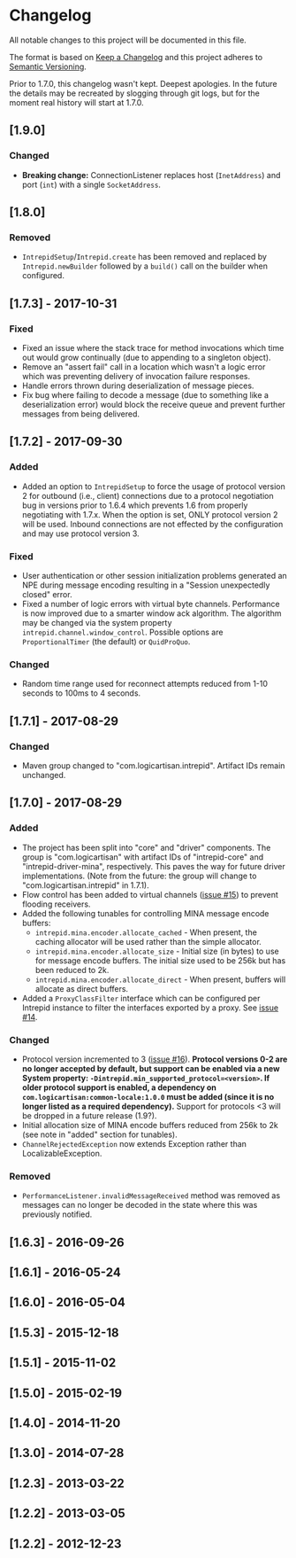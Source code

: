 # Changelog
All notable changes to this project will be documented in this file.

The format is based on [Keep a Changelog](http://keepachangelog.com/en/1.0.0/)
and this project adheres to [Semantic Versioning](http://semver.org/spec/v2.0.0.html).

Prior to 1.7.0, this changelog wasn't kept. Deepest apologies. In the future 
the details may be recreated by slogging through git logs, but for the moment 
real history will start at 1.7.0.


## [1.9.0]
### Changed
- **Breaking change:** ConnectionListener replaces host (`InetAddress`) and port (`int`)
  with a single `SocketAddress`.

## [1.8.0]
### Removed
- `IntrepidSetup`/`Intrepid.create` has been removed and replaced by `Intrepid.newBuilder`
  followed by a `build()` call on the builder when configured. 


## [1.7.3] - 2017-10-31
### Fixed
- Fixed an issue where the stack trace for method invocations which time out would grow
  continually (due to appending to a singleton object).
- Remove an "assert fail" call in a location which wasn't a logic error which was 
  preventing delivery of invocation failure responses.
- Handle errors thrown during deserialization of message pieces.
- Fix bug where failing to decode a message (due to something like a deserialization
  error) would block the receive queue and prevent further messages from being delivered.

## [1.7.2] - 2017-09-30
### Added
- Added an option to `IntrepidSetup` to force the usage of protocol version 2 for
  outbound (i.e., client) connections due to a protocol negotiation bug in versions
  prior to 1.6.4 which prevents 1.6 from properly negotiating with 1.7.x. When the option
  is set, ONLY protocol version 2 will be used. Inbound connections are not effected
  by the configuration and may use protocol version 3.

### Fixed
- User authentication or other session initialization problems generated an NPE 
  during message encoding resulting in a "Session unexpectedly closed" error.
- Fixed a number of logic errors with virtual byte channels. Performance is now improved
  due to a smarter window ack algorithm. The algorithm may be changed via the system
  property `intrepid.channel.window_control`. Possible options are `ProportionalTimer`
  (the default) or `QuidProQuo`.

### Changed
- Random time range used for reconnect attempts reduced from 1-10 seconds to 
  100ms to 4 seconds.


## [1.7.1] - 2017-08-29
### Changed
- Maven group changed to "com.logicartisan.intrepid". Artifact IDs remain unchanged.

## [1.7.0] - 2017-08-29
### Added
- The project has been split into "core" and "driver" components. The group is
  "com.logicartisan" with artifact IDs of "intrepid-core" and "intrepid-driver-mina",
  respectively. This paves the way for future driver implementations.
  (Note from the future: the group will change to "com.logicartisan.intrepid" in 1.7.1). 
- Flow control has been added to virtual channels ([issue #15](https://bitbucket.org/robeden/intrepid/issues/15/))
  to prevent flooding receivers.
- Added the following tunables for controlling MINA message encode buffers:
    * `intrepid.mina.encoder.allocate_cached` - When present, the caching allocator will be used rather than the simple allocator.
    * `intrepid.mina.encoder.allocate_size` - Initial size (in bytes) to use for message encode buffers. The initial size used to be 256k but has been reduced to 2k.
    * `intrepid.mina.encoder.allocate_direct` - When present, buffers will allocate as direct buffers.
- Added a `ProxyClassFilter` interface which can be configured per Intrepid instance to
  filter the interfaces exported by a proxy. See [issue #14](https://bitbucket.org/robeden/intrepid/issues/14/).
  
### Changed
- Protocol version incremented to 3 ([issue #16](https://bitbucket.org/robeden/intrepid/issues/16)).
  **Protocol versions 0-2 are no longer accepted by default, but support can be 
  enabled via a new System property: `-Dintrepid.min_supported_protocol=<version>`. If
  older protocol support is enabled, a dependency on `com.logicartisan:common-locale:1.0.0`
  must be added (since it is no longer listed as a required dependency).**
  Support for protocols <3 will be dropped in a future release (1.9?).
- Initial allocation size of MINA encode buffers reduced from 256k to 2k (see note in
  "added" section for tunables).
- `ChannelRejectedException` now extends Exception rather than LocalizableException.
  
### Removed
- `PerformanceListener.invalidMessageReceived` method was removed as messages can no
  longer be decoded in the state where this was previously notified. 
  

## [1.6.3] - 2016-09-26

## [1.6.1] - 2016-05-24

## [1.6.0] - 2016-05-04

## [1.5.3] - 2015-12-18

## [1.5.1] - 2015-11-02

## [1.5.0] - 2015-02-19

## [1.4.0] - 2014-11-20

## [1.3.0] - 2014-07-28

## [1.2.3] - 2013-03-22

## [1.2.2] - 2013-03-05

## [1.2.2] - 2012-12-23